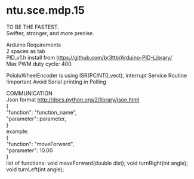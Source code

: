 ntu.sce.mdp.15
==============
TO BE THE FASTEST.  
Swifter, stronger, and more precise.  

Arduino Requirements  
2 spaces as tab  
PID_v1.h install from https://github.com/br3ttb/Arduino-PID-Library/  
Max PWM duty cycle: 400.  

PololuWheelEncoder is using ISR(PCINT0_vect), interrupt Service Routine  
!important Avoid Serial printing in Polling

COMMUNICATION  
Json format  http://docs.python.org/2/library/json.html  
{  
  "function": "function_name",  
  "parameter": parameter,  
}  
example:  
{  
  "function": "moveForward",  
  "parameter": 10.00  
}  
list of functions: void moveForward(double dist); void turnRight(int angle); void turnLeft(int angle);  
